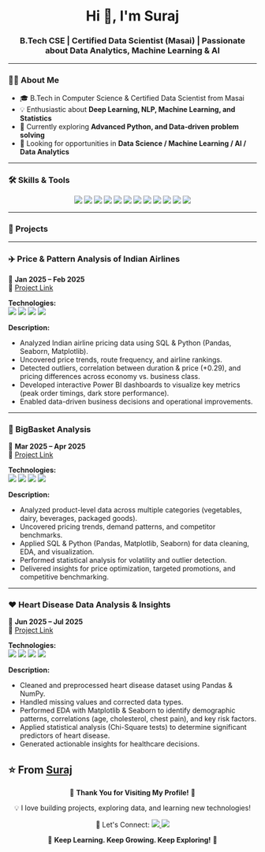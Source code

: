 <h1 align="center">Hi 👋, I'm Suraj</h1>
<h3 align="center">B.Tech CSE | Certified Data Scientist (Masai) | Passionate about Data Analytics, Machine Learning & AI</h3>

---

### 👨‍💻 About Me
- 🎓 B.Tech in Computer Science & Certified Data Scientist from Masai  
- 💡 Enthusiastic about **Deep Learning, NLP, Machine Learning, and Statistics**  
- 🌱 Currently exploring **Advanced Python, and Data-driven problem solving**  
- 🔭 Looking for opportunities in **Data Science / Machine Learning / AI / Data Analytics**

---

### 🛠️ Skills & Tools
<p align="center">
  <img src="https://img.shields.io/badge/Python-3776AB?style=for-the-badge&logo=python&logoColor=white"/>
  <img src="https://img.shields.io/badge/SQL-4479A1?style=for-the-badge&logo=MySQL&logoColor=white"/>
  <img src="https://img.shields.io/badge/Pandas-150458?style=for-the-badge&logo=pandas&logoColor=white"/>
  <img src="https://img.shields.io/badge/Numpy-013243?style=for-the-badge&logo=numpy&logoColor=white"/>
  <img src="https://img.shields.io/badge/Machine%20Learning-F7931E?style=for-the-badge&logo=scikitlearn&logoColor=white"/>
  <img src="https://img.shields.io/badge/Deep%20Learning-FF6F00?style=for-the-badge&logo=tensorflow&logoColor=white"/>
  <img src="https://img.shields.io/badge/TensorFlow-FF6F00?style=for-the-badge&logo=tensorflow&logoColor=white"/>
  <img src="https://img.shields.io/badge/Keras-D00000?style=for-the-badge&logo=keras&logoColor=white"/>
  <img src="https://img.shields.io/badge/NLP-5A31F4?style=for-the-badge&logo=adobe&logoColor=white"/>
  <img src="https://img.shields.io/badge/Statistics-008080?style=for-the-badge&logo=gnuplot&logoColor=white"/>
  <img src="https://img.shields.io/badge/Power%20BI-F2C811?style=for-the-badge&logo=powerbi&logoColor=black"/>
  <img src="https://img.shields.io/badge/Excel-217346?style=for-the-badge&logo=microsoftexcel&logoColor=white"/>
</p>


---
### 🚀 Projects

---

### ✈️ Price & Pattern Analysis of Indian Airlines
📅 **Jan 2025 – Feb 2025**  
🔗 [Project Link](https://github.com/Surajmate21/Indian-Airlines-Ticket-Price)  

**Technologies:**  
<img src="https://img.shields.io/badge/Python-3776AB?style=for-the-badge&logo=python&logoColor=white"/> 
<img src="https://img.shields.io/badge/SQL-4479A1?style=for-the-badge&logo=MySQL&logoColor=white"/>
<img src="https://img.shields.io/badge/Statistics-008080?style=for-the-badge&logo=gnuplot&logoColor=white"/>
<img src="https://img.shields.io/badge/EDA-FF6F00?style=for-the-badge&logo=apacheairflow&logoColor=white"/>

**Description:**  
- Analyzed Indian airline pricing data using SQL & Python (Pandas, Seaborn, Matplotlib).  
- Uncovered price trends, route frequency, and airline rankings.  
- Detected outliers, correlation between duration & price (+0.29), and pricing differences across economy vs. business class.  
- Developed interactive Power BI dashboards to visualize key metrics (peak order timings, dark store performance).  
- Enabled data-driven business decisions and operational improvements.

---

### 🛒 BigBasket Analysis
📅 **Mar 2025 – Apr 2025**  
🔗 [Project Link](https://github.com/Surajmate21/Big-basket-analysis-)  

**Technologies:**  
<img src="https://img.shields.io/badge/Python-3776AB?style=for-the-badge&logo=python&logoColor=white"/>
<img src="https://img.shields.io/badge/SQL-4479A1?style=for-the-badge&logo=MySQL&logoColor=white"/>
<img src="https://img.shields.io/badge/Excel-217346?style=for-the-badge&logo=microsoftexcel&logoColor=white"/>
<img src="https://img.shields.io/badge/EDA-FF6F00?style=for-the-badge&logo=apacheairflow&logoColor=white"/>

**Description:**  
- Analyzed product-level data across multiple categories (vegetables, dairy, beverages, packaged goods).  
- Uncovered pricing trends, demand patterns, and competitor benchmarks.  
- Applied SQL & Python (Pandas, Matplotlib, Seaborn) for data cleaning, EDA, and visualization.  
- Performed statistical analysis for volatility and outlier detection.  
- Delivered insights for price optimization, targeted promotions, and competitive benchmarking.

---

### ❤️ Heart Disease Data Analysis & Insights
📅 **Jun 2025 – Jul 2025**  
🔗 [Project Link](https://github.com/AkashKushwahait7/build-weak-4)  

**Technologies:**  
<img src="https://img.shields.io/badge/Python-3776AB?style=for-the-badge&logo=python&logoColor=white"/>
<img src="https://img.shields.io/badge/SQL-4479A1?style=for-the-badge&logo=MySQL&logoColor=white"/>
<img src="https://img.shields.io/badge/Excel-217346?style=for-the-badge&logo=microsoftexcel&logoColor=white"/>
<img src="https://img.shields.io/badge/EDA-FF6F00?style=for-the-badge&logo=apacheairflow&logoColor=white"/>

**Description:**  
- Cleaned and preprocessed heart disease dataset using Pandas & NumPy.  
- Handled missing values and corrected data types.  
- Performed EDA with Matplotlib & Seaborn to identify demographic patterns, correlations (age, cholesterol, chest pain), and key risk factors.  
- Applied statistical analysis (Chi-Square tests) to determine significant predictors of heart disease.  
- Generated actionable insights for healthcare decisions.


⭐️ From [Suraj](https://github.com/Surajmate21)
---

<p align="center">
  🙏 <b>Thank You for Visiting My Profile!</b> 🙏
</p>

<p align="center">
  💡 I love building projects, exploring data, and learning new technologies!  
</p>

<p align="center">
  🔗 Let's Connect:  
  <a href="https://www.linkedin.com/in/suraj-data-analyst">
    <img src="https://img.shields.io/badge/LinkedIn-0A66C2?style=for-the-badge&logo=linkedin&logoColor=white"/>
  </a>
  <a href="https://github.com/Surajmate21">
    <img src="https://img.shields.io/badge/GitHub-181717?style=for-the-badge&logo=github&logoColor=white"/>
  </a>
</p>

<p align="center">
  🚀 <b>Keep Learning. Keep Growing. Keep Exploring!</b> 🚀
</p>

